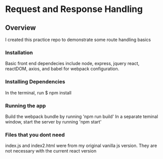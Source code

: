 # Request and Response Handling

## Overview
I created this practice repo to demonstrate some route handling basics

### Installation
Basic front end dependecies include node, express, jquery react, reactDOM, axios, and babel for webpack configuration.


### Installing Dependencies
In the terminal, run $ npm install

### Running the app
Build the webpack bundle by running 'npm run build'
In a separate teminal window, start the server by running 'npm start'

### Files that you dont need
index.js and index2.html were from my original vanilla js version. They are not necessary with the current react version
